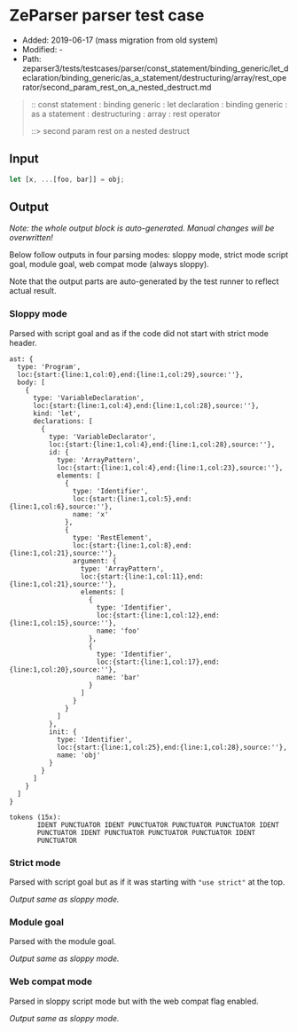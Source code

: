 # ZeParser parser test case

- Added: 2019-06-17 (mass migration from old system)
- Modified: -
- Path: zeparser3/tests/testcases/parser/const_statement/binding_generic/let_declaration/binding_generic/as_a_statement/destructuring/array/rest_operator/second_param_rest_on_a_nested_destruct.md

> :: const statement : binding generic : let declaration : binding generic : as a statement : destructuring : array : rest operator
>
> ::> second param rest on a nested destruct

## Input

`````js
let [x, ...[foo, bar]] = obj;
`````

## Output

_Note: the whole output block is auto-generated. Manual changes will be overwritten!_

Below follow outputs in four parsing modes: sloppy mode, strict mode script goal, module goal, web compat mode (always sloppy).

Note that the output parts are auto-generated by the test runner to reflect actual result.

### Sloppy mode

Parsed with script goal and as if the code did not start with strict mode header.

`````
ast: {
  type: 'Program',
  loc:{start:{line:1,col:0},end:{line:1,col:29},source:''},
  body: [
    {
      type: 'VariableDeclaration',
      loc:{start:{line:1,col:4},end:{line:1,col:28},source:''},
      kind: 'let',
      declarations: [
        {
          type: 'VariableDeclarator',
          loc:{start:{line:1,col:4},end:{line:1,col:28},source:''},
          id: {
            type: 'ArrayPattern',
            loc:{start:{line:1,col:4},end:{line:1,col:23},source:''},
            elements: [
              {
                type: 'Identifier',
                loc:{start:{line:1,col:5},end:{line:1,col:6},source:''},
                name: 'x'
              },
              {
                type: 'RestElement',
                loc:{start:{line:1,col:8},end:{line:1,col:21},source:''},
                argument: {
                  type: 'ArrayPattern',
                  loc:{start:{line:1,col:11},end:{line:1,col:21},source:''},
                  elements: [
                    {
                      type: 'Identifier',
                      loc:{start:{line:1,col:12},end:{line:1,col:15},source:''},
                      name: 'foo'
                    },
                    {
                      type: 'Identifier',
                      loc:{start:{line:1,col:17},end:{line:1,col:20},source:''},
                      name: 'bar'
                    }
                  ]
                }
              }
            ]
          },
          init: {
            type: 'Identifier',
            loc:{start:{line:1,col:25},end:{line:1,col:28},source:''},
            name: 'obj'
          }
        }
      ]
    }
  ]
}

tokens (15x):
       IDENT PUNCTUATOR IDENT PUNCTUATOR PUNCTUATOR PUNCTUATOR IDENT
       PUNCTUATOR IDENT PUNCTUATOR PUNCTUATOR PUNCTUATOR IDENT
       PUNCTUATOR
`````

### Strict mode

Parsed with script goal but as if it was starting with `"use strict"` at the top.

_Output same as sloppy mode._

### Module goal

Parsed with the module goal.

_Output same as sloppy mode._

### Web compat mode

Parsed in sloppy script mode but with the web compat flag enabled.

_Output same as sloppy mode._
